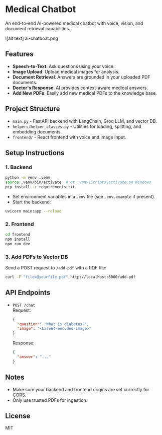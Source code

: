 # Medical Chatbot

An end-to-end AI-powered medical chatbot with voice, vision, and document retrieval capabilities.

![alt text] ai-chatboat.png

## Features

- **Speech-to-Text**: Ask questions using your voice.
- **Image Upload**: Upload medical images for analysis.
- **Document Retrieval**: Answers are grounded in your uploaded PDF documents.
- **Doctor's Response**: AI provides context-aware medical answers.
- **Add New PDFs**: Easily add new medical PDFs to the knowledge base.

## Project Structure

- `main.py` - FastAPI backend with LangChain, Groq LLM, and vector DB.
- `helpers/helper_classes.py` - Utilities for loading, splitting, and embedding documents.
- `frontend/` - React frontend with voice and image input.

## Setup Instructions

### 1. Backend

```bash
python -m venv .venv
source .venv/bin/activate  # or .venv\Scripts\activate on Windows
pip install -r requirements.txt
```

- Set environment variables in a `.env` file (see `.env.example` if present).
- Start the backend:
```bash
uvicorn main:app --reload
```

### 2. Frontend

```bash
cd frontend
npm install
npm run dev
```

### 3. Add PDFs to Vector DB

Send a POST request to `/add-pdf` with a PDF file:
```bash
curl -F "file=@yourfile.pdf" http://localhost:8000/add-pdf
```

## API Endpoints

- `POST /chat`  
  Request:  
  ```json
  {
    "question": "What is diabetes?",
    "image": "<base64-encoded-image>"
  }
  ```
  Response:  
  ```json
  {
    "answer": "..."
  }
  ```

## Notes

- Make sure your backend and frontend origins are set correctly for CORS.
- Only use trusted PDFs for ingestion.

## License

MIT


